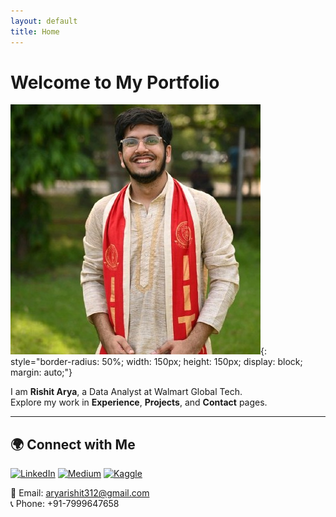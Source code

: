 ```yaml
---
layout: default
title: Home
---
```


# Welcome to My Portfolio  

![Rishit Arya](assets/images/linkedin-pic.jpeg){: style="border-radius: 50%; width: 150px; height: 150px; display: block; margin: auto;"}

I am **Rishit Arya**, a Data Analyst at Walmart Global Tech.  
Explore my work in **Experience**, **Projects**, and **Contact** pages.

---

## 🌍 Connect with Me  

[![LinkedIn](https://img.shields.io/badge/LinkedIn-0A66C2?style=flat&logo=linkedin&logoColor=white)](https://www.linkedin.com/in/rishit-arya/)
[![Medium](https://img.shields.io/badge/Medium-12100E?style=flat&logo=medium&logoColor=white)](https://medium.com/@its_Rish)
[![Kaggle](https://img.shields.io/badge/Kaggle-20BEFF?style=flat&logo=kaggle&logoColor=white)](https://www.kaggle.com/rishitarya)  


📧 Email: aryarishit312@gmail.com  
📞 Phone: +91-7999647658  
